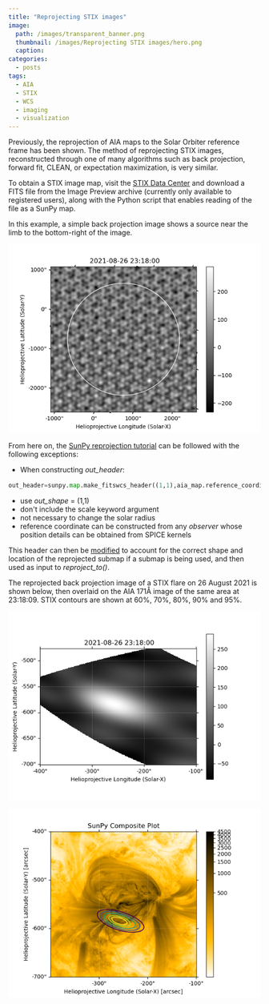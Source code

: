 ```yaml
---
title: "Reprojecting STIX images"
image: 
  path: /images/transparent_banner.png
  thumbnail: /images/Reprojecting STIX images/hero.png
  caption:
categories:
  - posts
tags:
  - AIA
  - STIX
  - WCS
  - imaging
  - visualization
---
```


Previously, the reprojection of AIA maps to the Solar Orbiter reference frame has been shown. The method of reprojecting STIX images, reconstructed through one of many algorithms such as back projection, forward fit, CLEAN, or expectation maximization, is very similar. 

To obtain a STIX image map, visit the [STIX Data Center](https://datacenter.stix.i4ds.net/) and download a FITS file from the Image Preview archive (currently only available to registered users), along with the Python script that enables reading of the file as a SunPy map.

In this example, a simple back projection image shows a source near the limb to the bottom-right of the image.

![STIX back projection full-disk image](https://github.com/elastufka/SAX-XRS_figures/blob/gh-pages/images/Reprojecting%20STIX%20images/stix_fulldisk_8-26.png?raw=true)

From here on, the [SunPy reprojection tutorial](https://docs.sunpy.org/en/stable/generated/gallery/map_transformations/reprojection_different_observers.html#sphx-glr-generated-gallery-map-transformations-reprojection-different-observers-py) can be followed with the following exceptions:

* When constructing _out_header_:
```python 
out_header=sunpy.map.make_fitswcs_header((1,1),aia_map.reference_coordinate,wavelength=aia_map.wavelength)
```
  * use _out_shape_ = (1,1)
  * don't include the scale keyword argument
  * not necessary to change the solar radius
  * reference coordinate can be constructed from any _observer_ whose position details can be obtained from SPICE kernels

This header can then be [modified](https://elastufka.github.io/SAX-XRS_figures/posts/2022/01/18/A-faster-way-of-reprojecting-AIA-cutouts.html) to account for the correct shape and location of the reprojected submap if a submap is being used, and then used as input to _reproject_to()_.

The reprojected back projection image of a STIX flare on 26 August 2021 is shown below, then overlaid on the AIA 171Å image of the same area at 23:18:09. STIX contours are shown at 60%, 70%, 80%, 90% and 95%.

![reprojected STIX back projection image submap](https://github.com/elastufka/SAX-XRS_figures/blob/gh-pages/images/Reprojecting%20STIX%20images/stix_sm_rotated_8-26.png?raw=true)

![composite map of STIX contours on top of AIA 171 image](https://github.com/elastufka/SAX-XRS_figures/blob/gh-pages/images/Reprojecting%20STIX%20images/hero.png?raw=true)
